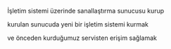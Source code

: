 İşletim sistemi üzerinde sanallaştırma sunucusu kurup 

kurulan sunucuda yeni bir işletim sistemi kurmak

ve önceden kurduğumuz servisten erişim sağlamak
